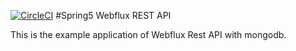 [![CircleCI](https://circleci.com/gh/kunalindoliya/Spring5-Webflux-Rest-API.svg?style=svg)](https://circleci.com/gh/kunalindoliya/Spring5-Webflux-Rest-API)
#Spring5 Webflux REST API

This is the example application of Webflux Rest API with mongodb.